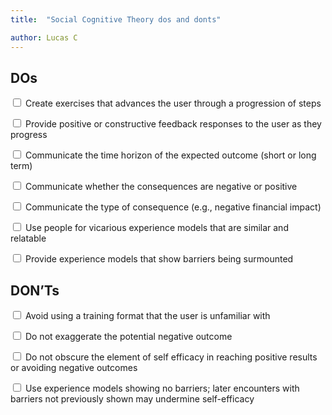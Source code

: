 ```yaml
---
title:  "Social Cognitive Theory dos and donts"

author: Lucas C
---
```


## DOs
<input type="checkbox"> Create exercises that advances the user through a progression of steps

<input type="checkbox"> Provide positive or constructive feedback responses to the user as they progress

<input type="checkbox"> Communicate the time horizon of the expected outcome (short or long term)

<input type="checkbox"> Communicate whether the consequences are negative or positive

<input type="checkbox"> Communicate the type of consequence (e.g., negative financial impact)

<input type="checkbox"> Use people for vicarious experience models that are similar and relatable

<input type="checkbox"> Provide experience models that show barriers being surmounted


## DON’Ts
<input type="checkbox"> Avoid using a training format that the user is unfamiliar with

<input type="checkbox"> Do not exaggerate the potential negative outcome

<input type="checkbox"> Do not obscure the element of self efficacy in reaching positive results or avoiding negative outcomes

<input type="checkbox"> Use experience models showing no barriers; later encounters with barriers not previously shown may undermine self-efficacy
